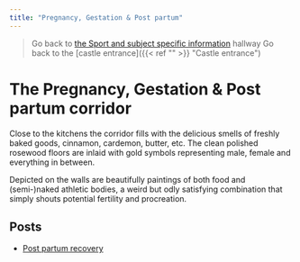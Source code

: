 ```yaml
---
title: "Pregnancy, Gestation & Post partum"
---
```

>Go back to [the Sport and subject specific information](sport%20and%20subject%20specific%20information.md) hallway
>Go back to the [castle entrance]({{< ref "" >}} "Castle entrance")

# The Pregnancy, Gestation & Post partum corridor
Close to the kitchens the corridor fills with the delicious smells of freshly baked goods, cinnamon, cardemon, butter, etc. The clean polished rosewood floors are inlaid with gold symbols representing male, female and everything in between. 

Depicted on the walls are beautifully paintings of both food and (semi-)naked athletic bodies, a weird but odly satisfying combination that simply shouts potential fertility and procreation. 

## Posts
- [Post partum recovery](Posts/Post%20partum%20recovery.md)

